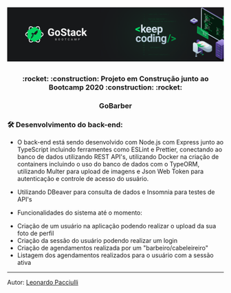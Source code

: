 <h1 align="center">
  <img alt="GoStack" src="./assets/gostack.png" />
</h1>

<h3 align="center">:rocket: :construction: Projeto em Construção junto ao Bootcamp 2020 :construction: :rocket:</h3>

<h3 align="center">GoBarber</h3>

### :hammer_and_wrench: Desenvolvimento do back-end:
- O back-end está sendo desenvolvido com Node.js com Express junto ao TypeScript incluindo ferramentes como ESLint e Prettier, conectando ao banco de dados utilizando REST API's, utilizando Docker na criação de containers incluindo o uso do banco de dados com o TypeORM, utilizando Multer para upload de imagens e Json Web Token para autenticação e controle de acesso do usuário.

- Utilizando DBeaver para consulta de dados e Insomnia para testes de API's

- Funcionalidades do sistema até o momento:
<ul>
  <li>Criação de um usuário na aplicação podendo realizar o upload da sua foto de perfil</li>
  <li>Criação da sessão do usuário podendo realizar um login</li>
  <li>Criação de agendamentos realizada por um "barbeiro/cabeleireiro"</li>
  <li>Listagem dos agendamentos realizados para o usuário com a sessão ativa</li>
</ul>

---

Autor: [Leonardo Pacciulli](https://www.linkedin.com/in/leonardo-pacciulli-a4b86a92/)